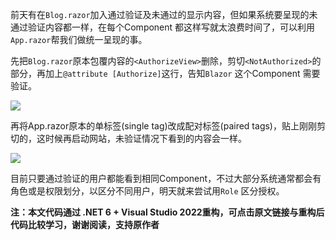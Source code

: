 前天有在`Blog.razor`加入通过验证及未通过的显示内容，但如果系统要呈现的未通过验证内容都一样，在每个Component 都这样写就太浪费时间了，可以利用`App.razor`帮我们做统一呈现的事。

先把`Blog.razor`原本包覆内容的`<AuthorizeView>`删除，剪切`<NotAuthorized>`的部分，再加上`@attribute [Authorize]`这行，告知`Blazor` 这个Component 需要验证。

![](https://img1.dotnet9.com/2021/12/3601.png)

再将App.razor原本的单标签(single tag)改成配对标签(paired tags)，贴上刚刚剪切的<NotAuthorized>，这时候再启动网站，未验证情况下看到的内容会一样。

![](https://img1.dotnet9.com/2021/12/3602.png)

目前只要通过验证的用户都能看到相同Component，不过大部分系统通常都会有角色或是权限划分，以区分不同用户，明天就来尝试用`Role` 区分授权。

**注：本文代码通过 .NET 6 + Visual Studio 2022重构，可点击原文链接与重构后代码比较学习，谢谢阅读，支持原作者**